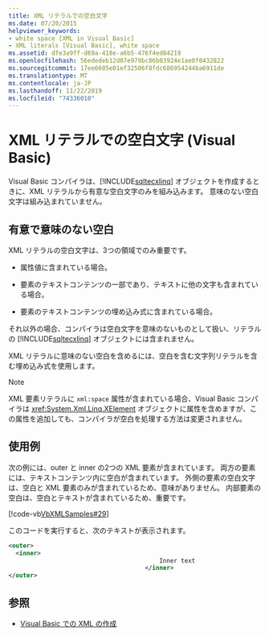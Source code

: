```yaml
---
title: XML リテラルでの空白文字
ms.date: 07/20/2015
helpviewer_keywords:
- white space [XML in Visual Basic]
- XML literals [Visual Basic], white space
ms.assetid: dfe3a9ff-d69a-418e-a6b5-476f4ed84219
ms.openlocfilehash: 56ededeb12d07e979bc86b03924e1ae0f0432822
ms.sourcegitcommit: 17ee6605e01ef32506f8fdc686954244ba6911de
ms.translationtype: MT
ms.contentlocale: ja-JP
ms.lasthandoff: 11/22/2019
ms.locfileid: "74336010"
---
```

# <a name="white-space-in-xml-literals-visual-basic"></a>XML リテラルでの空白文字 (Visual Basic)
Visual Basic コンパイラは、[!INCLUDE[sqltecxlinq](~/includes/sqltecxlinq-md.md)] オブジェクトを作成するときに、XML リテラルから有意な空白文字のみを組み込みます。 意味のない空白文字は組み込まれていません。  
  
## <a name="significant-and-insignificant-white-space"></a>有意で意味のない空白  
 XML リテラルの空白文字は、3つの領域でのみ重要です。  
  
- 属性値に含まれている場合。  
  
- 要素のテキストコンテンツの一部であり、テキストに他の文字も含まれている場合。  
  
- 要素のテキストコンテンツの埋め込み式に含まれている場合。  
  
 それ以外の場合、コンパイラは空白文字を意味のないものとして扱い、リテラルの [!INCLUDE[sqltecxlinq](~/includes/sqltecxlinq-md.md)] オブジェクトには含まれません。  
  
 XML リテラルに意味のない空白を含めるには、空白を含む文字列リテラルを含む埋め込み式を使用します。  
  
> [!NOTE]
> XML 要素リテラルに `xml:space` 属性が含まれている場合、Visual Basic コンパイラは <xref:System.Xml.Linq.XElement> オブジェクトに属性を含めますが、この属性を追加しても、コンパイラが空白を処理する方法は変更されません。  
  
## <a name="examples"></a>使用例  
 次の例には、outer と inner の2つの XML 要素が含まれています。 両方の要素には、テキストコンテンツ内に空白が含まれています。 外側の要素の空白文字は、空白と XML 要素のみが含まれているため、意味がありません。 内部要素の空白は、空白とテキストが含まれているため、重要です。  
  
 [!code-vb[VbXMLSamples#29](~/samples/snippets/visualbasic/VS_Snippets_VBCSharp/VbXMLSamples/VB/XMLSamples13.vb#29)]  
  
 このコードを実行すると、次のテキストが表示されます。  
  
```xml  
<outer>  
  <inner>  
                                          Inner text  
                                      </inner>  
</outer>  
```  
  
## <a name="see-also"></a>参照

- [Visual Basic での XML の作成](../../../../visual-basic/programming-guide/language-features/xml/creating-xml.md)
